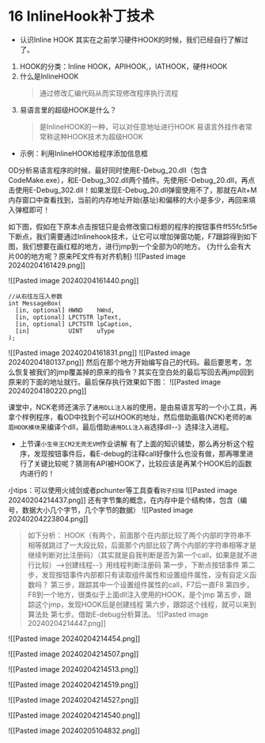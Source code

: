 # 16 InlineHook补丁技术
* 认识Inline HOOK
其实在之前学习硬件HOOK的时候，我们已经自行了解过了。
1. HOOK的分类：Inline HOOK，APIHOOK,，IATHOOK，硬件HOOK
2. 什么是InlineHOOK
	>通过修改汇编代码从而实现修改程序执行流程
3. 易语言里的超级HOOK是什么？
	>是InlineHOOK的一种，可以对任意地址进行HOOK
	>易语言外挂作者常常称这种HOOK技术为超级HOOK


* 示例：利用InlineHOOK给程序添加信息框

OD分析易语言程序的时候，最好同时使用E-Debug_20.dll（包含CodeMake.exe），和E-Debug_302.dll两个插件。先使用E-Debug_20.dll，再点击使用E-Debug_302.dll！如果发现E-Debug_20.dll弹窗使用不了，那就在Alt+M内存窗口中查看找到，当前的内存地址开始(基址)和偏移的大小是多少，再回来填入弹框即可！

如下图，假如在下原本点击按钮只是会修改窗口标题的程序的按钮事件ff55fc5f5e下断点，我们需要通过lnlinehook技术，让它可以增加弹窗功能，F7跟踪得到如下图，我们想要在画红框的地方，进行jmp到一个全部为0的地方。
{为什么会有大片00的地方呢？原来PE文件有对齐机制}
![[Pasted image 20240204161429.png]]

![[Pasted image 20240204161440.png]]
```
//从右往左压入参数
int MessageBox(
  [in, optional] HWND    hWnd,
  [in, optional] LPCTSTR lpText,
  [in, optional] LPCTSTR lpCaption,
  [in]           UINT    uType
);
```
![[Pasted image 20240204161831.png]]
![[Pasted image 20240204180137.png]]
然后在那个地方开始编写自己的代码。最后要思考，怎么恢复被我们的jmp覆盖掉的原来的指令？其实在空白处的最后写回去再jmp回到原来的下面的地址就行。最后保存执行效果如下图：
![[Pasted image 20240204180220.png]]

课堂中，NCK老师还演示了`通用DLL注入器`的使用，是由易语言写的一个小工具，再拿个样例程序，看OD中找到个可以HOOK的地址，然后借助画眉(NCK)老师的`画眉HOOK模块`来编译个dll，最后借助`通用DLL注入器`选择dll--》选择注入进程。

* 上节课`小生帝王CM2无壳无VM`作业讲解
有了上面的知识铺垫，那么再分析这个程序，发现按钮事件后，看E-debug的注释call好像什么也没有做，那再哪里进行了关键比较呢？猜测有API被HOOK了，比较应该是再某个HOOK后的函数内进行的！

小tips：可以使用火绒剑或者pchunter等工具查看`钩子扫描`
![[Pasted image 20240204214437.png]]
还有字节集的概念，在内存中是个结构体，包含（编号，数据大小几个字节，几个字节的数据）
![[Pasted image 20240204223804.png]]


>如下分析：
HOOK（有两个，前面那个在内部比较了两个内部的字符串不相等就跳过了一大段比较，后面那个内部比较了两个内部的字符串相等才是继续判断对比注册码）（其实就是自我判断是否为第一个call，如果是就不进行比较）-->创建线程--》用线程判断注册码
第一步，下断点按钮事件
第二步，发现按钮事件内部都只有读取组件属性和设置组件属性，没有自定义函数吗？
第三步，跟踪其中一个设置组件属性的call，F7后一直F8
第四步，F8到一个地方，很类似于上面dll注入使用的HOOK，是个jmp
第五步，跟踪这个jmp，发现HOOK后是创建线程
第六步，跟踪这个线程，就可以来到算法处
第七步。借助E-debug分析算法。
![[Pasted image 20240204214447.png]]

![[Pasted image 20240204214454.png]]

![[Pasted image 20240204214507.png]]

![[Pasted image 20240204214513.png]]

![[Pasted image 20240204214519.png]]

![[Pasted image 20240204214527.png]]

![[Pasted image 20240204214540.png]]

![[Pasted image 20240205104832.png]]

